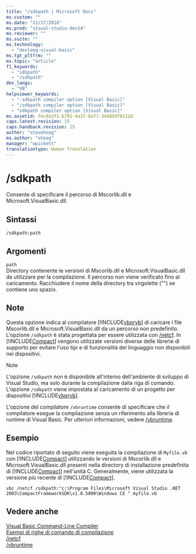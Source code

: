 ```yaml
---
title: "/sdkpath | Microsoft Docs"
ms.custom: ""
ms.date: "11/17/2016"
ms.prod: "visual-studio-dev14"
ms.reviewer: ""
ms.suite: ""
ms.technology: 
  - "devlang-visual-basic"
ms.tgt_pltfrm: ""
ms.topic: "article"
f1_keywords: 
  - "sdkpath"
  - "/sdkpath"
dev_langs: 
  - "VB"
helpviewer_keywords: 
  - "-sdkpath compiler option [Visual Basic]"
  - "/sdkpath compiler option [Visual Basic]"
  - "sdkpath compiler option [Visual Basic]"
ms.assetid: fec8a3f1-b791-4a37-8af7-344859f8212d
caps.latest.revision: 15
caps.handback.revision: 15
author: "stevehoag"
ms.author: "shoag"
manager: "wpickett"
translationtype: Human Translation
---
```

# /sdkpath
Consente di specificare il percorso di Mscorlib.dll e Microsoft.VisualBasic.dll.  
  
## Sintassi  
  
```  
/sdkpath:path  
```  
  
## Argomenti  
 `path`  
 Directory contenente le versioni di Mscorlib.dll e Microsoft.VisualBasic.dll da utilizzare per la compilazione.  Il percorso non viene verificato fino al caricamento.  Racchiudere il nome della directory tra virgolette \(""\) se contiene uno spazio.  
  
## Note  
 Questa opzione indica al compilatore [!INCLUDE[vbprvb](../../../csharp/programming-guide/concepts/linq/includes/vbprvb_md.md)] di caricare i file Mscorlib.dll e Microsoft.VisualBasic.dll da un percorso non predefinito.  L'opzione `/sdkpath`  è stata progettata per essere utilizzata con [\/netcf](../../../visual-basic/reference/command-line-compiler/netcf.md).  In [!INCLUDE[Compact](../../../visual-basic/reference/command-line-compiler/includes/compact_md.md)] vengono utilizzate versioni diverse delle librerie di supporto per evitare l'uso tipi e di funzionalità del linguaggio non disponibili nei dispositivi.  
  
> [!NOTE]
>  L'opzione `/sdkpath` non è disponibile all'interno dell'ambiente di sviluppo di Visual Studio, ma solo durante la compilazione dalla riga di comando.  L'opzione `/sdkpath` viene impostata al caricamento di un progetto per dispositivi [!INCLUDE[vbprvb](../../../csharp/programming-guide/concepts/linq/includes/vbprvb_md.md)].  
  
 L'opzione del compilatore `/vbruntime` consente di specificare che il compilatore esegue la compilazione senza un riferimento alla libreria di runtime di Visual Basic.  Per ulteriori informazioni, vedere [\/vbruntime](../../../visual-basic/reference/command-line-compiler/vbruntime.md).  
  
## Esempio  
 Nel codice riportato di seguito viene eseguita la compilazione di `Myfile.vb` con [!INCLUDE[Compact](../../../visual-basic/reference/command-line-compiler/includes/compact_md.md)] utilizzando le versioni di Mscorlib.dll e Microsoft.VisualBasic.dll presenti nella directory di installazione predefinita di [!INCLUDE[Compact](../../../visual-basic/reference/command-line-compiler/includes/compact_md.md)] nell'unità C.  Generalmente, viene utilizzata la versione più recente di [!INCLUDE[Compact](../../../visual-basic/reference/command-line-compiler/includes/compact_md.md)].  
  
```  
vbc /netcf /sdkpath:"c:\Program Files\Microsoft Visual Studio .NET 2003\CompactFrameworkSDK\v1.0.5000\Windows CE " myfile.vb  
```  
  
## Vedere anche  
 [Visual Basic Command\-Line Compiler](../../../visual-basic/reference/command-line-compiler/index.md)   
 [Esempi di righe di comando di compilazione](../../../visual-basic/reference/command-line-compiler/sample-compilation-command-lines.md)   
 [\/netcf](../../../visual-basic/reference/command-line-compiler/netcf.md)   
 [\/vbruntime](../../../visual-basic/reference/command-line-compiler/vbruntime.md)